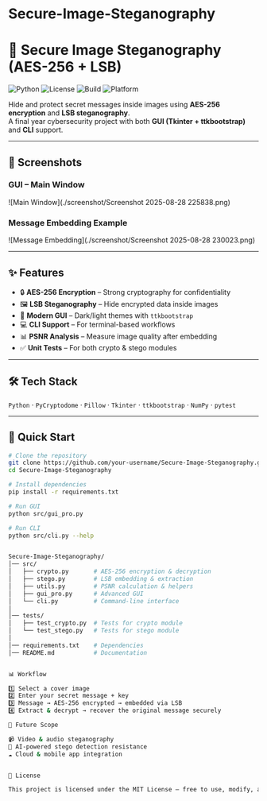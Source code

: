 # Secure-Image-Steganography
# 🔐 Secure Image Steganography (AES-256 + LSB)

![Python](https://img.shields.io/badge/Python-3.10+-blue.svg)
![License](https://img.shields.io/badge/License-MIT-green.svg)
![Build](https://img.shields.io/badge/Build-Passing-brightgreen.svg)
![Platform](https://img.shields.io/badge/Platform-Windows%20%7C%20Linux%20%7C%20macOS-lightgrey.svg)

Hide and protect secret messages inside images using **AES-256 encryption** and **LSB steganography**.  
A final year cybersecurity project with both **GUI (Tkinter + ttkbootstrap)** and **CLI** support.  

---

## 📸 Screenshots  

### GUI – Main Window  
![Main Window](./screenshot/Screenshot 2025-08-28 225838.png)

### Message Embedding Example  
![Message Embedding](./screenshot/Screenshot 2025-08-28 230023.png)

---

## ✨ Features  
- 🔒 **AES-256 Encryption** – Strong cryptography for confidentiality  
- 🖼️ **LSB Steganography** – Hide encrypted data inside images  
- 🎨 **Modern GUI** – Dark/light themes with `ttkbootstrap`  
- 💻 **CLI Support** – For terminal-based workflows  
- 📊 **PSNR Analysis** – Measure image quality after embedding  
- ✅ **Unit Tests** – For both crypto & stego modules  

---

## 🛠️ Tech Stack  
`Python` · `PyCryptodome` · `Pillow` · `Tkinter` · `ttkbootstrap` · `NumPy` · `pytest`

---

## 🚀 Quick Start  

```bash
# Clone the repository
git clone https://github.com/your-username/Secure-Image-Steganography.git
cd Secure-Image-Steganography

# Install dependencies
pip install -r requirements.txt

# Run GUI
python src/gui_pro.py

# Run CLI
python src/cli.py --help


Secure-Image-Steganography/
│── src/
│   ├── crypto.py       # AES-256 encryption & decryption
│   ├── stego.py        # LSB embedding & extraction
│   ├── utils.py        # PSNR calculation & helpers
│   ├── gui_pro.py      # Advanced GUI
│   └── cli.py          # Command-line interface
│
│── tests/
│   ├── test_crypto.py  # Tests for crypto module
│   └── test_stego.py   # Tests for stego module
│
│── requirements.txt    # Dependencies
│── README.md           # Documentation


📊 Workflow

1️⃣ Select a cover image
2️⃣ Enter your secret message + key
3️⃣ Message → AES-256 encrypted → embedded via LSB
4️⃣ Extract & decrypt → recover the original message securely

🔮 Future Scope

📹 Video & audio steganography
🤖 AI-powered stego detection resistance
☁️ Cloud & mobile app integration


📜 License

This project is licensed under the MIT License – free to use, modify, and distribute.
